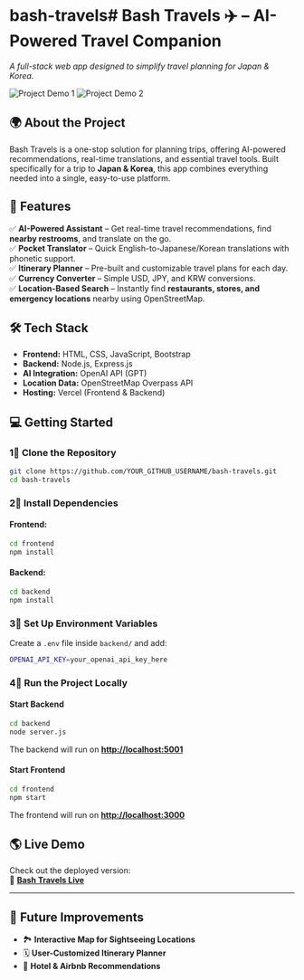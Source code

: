 # bash-travels# **Bash Travels ✈️ – AI-Powered Travel Companion**

*A full-stack web app designed to simplify travel planning for Japan & Korea.*

![Project Demo 1](../frontend/projectDemo1.png)
![Project Demo 2](../frontend/projectDemo2.png)

## **🌍 About the Project**

Bash Travels is a one-stop solution for planning trips, offering AI-powered recommendations, real-time translations, and essential travel tools. Built specifically for a trip to **Japan & Korea**, this app combines everything needed into a single, easy-to-use platform.

## **🚀 Features**

✅ **AI-Powered Assistant** – Get real-time travel recommendations, find **nearby restrooms**, and translate on the go.\
✅ **Pocket Translator** – Quick English-to-Japanese/Korean translations with phonetic support.\
✅ **Itinerary Planner** – Pre-built and customizable travel plans for each day.\
✅ **Currency Converter** – Simple USD, JPY, and KRW conversions.\
✅ **Location-Based Search** – Instantly find **restaurants, stores, and emergency locations** nearby using OpenStreetMap.



## **🛠️ Tech Stack**

- **Frontend:** HTML, CSS, JavaScript, Bootstrap
- **Backend:** Node.js, Express.js
- **AI Integration:** OpenAI API (GPT)
- **Location Data:** OpenStreetMap Overpass API
- **Hosting:** Vercel (Frontend & Backend)

## **💻 Getting Started**

### **1⃣ Clone the Repository**

```sh
git clone https://github.com/YOUR_GITHUB_USERNAME/bash-travels.git
cd bash-travels
```

### **2⃣ Install Dependencies**

#### Frontend:

```sh
cd frontend
npm install
```

#### Backend:

```sh
cd backend
npm install
```

### **3⃣ Set Up Environment Variables**

Create a `.env` file inside `backend/` and add:

```sh
OPENAI_API_KEY=your_openai_api_key_here
```

### **4⃣ Run the Project Locally**

#### **Start Backend**

```sh
cd backend
node server.js
```

The backend will run on [**http://localhost:5001**](http://localhost:5001)

#### **Start Frontend**

```sh
cd frontend
npm start
```

The frontend will run on [**http://localhost:3000**](http://localhost:3000)

## **🌎 Live Demo**

Check out the deployed version:\
🔗 [**Bash Travels Live**](https://bash-travels.vercel.app/)

---

## **📌 Future Improvements**

- 🏞️ **Interactive Map for Sightseeing Locations**
- 🗓️ **User-Customized Itinerary Planner**
- 🏨 **Hotel & Airbnb Recommendations**

